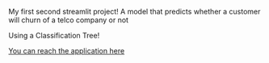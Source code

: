 My first second streamlit project! A model that predicts whether a customer will churn of a telco company or not

Using a Classification Tree!

[You can reach the application here](https://share.streamlit.io/alvarocascon/arbol_classifier_churn/app.py)
